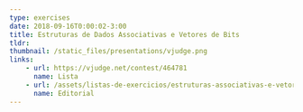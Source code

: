 ```yaml
---
type: exercises
date: 2018-09-16T0:00:02-3:00
title: Estruturas de Dados Associativas e Vetores de Bits
tldr: 
thumbnail: /static_files/presentations/vjudge.png
links: 
    - url: https://vjudge.net/contest/464781
      name: Lista
    - url: /assets/listas-de-exercicios/estruturas-associativas-e-vetores-de-bits/editorial/editorial.pdf
      name: Editorial
---
```


<!-- **Suggested Readings:**
- [Readings 1](http://example.com)
- [Readings 2](http://example.com) -->
